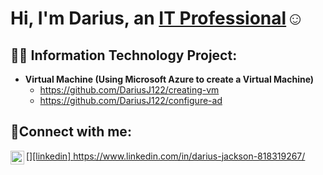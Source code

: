 <h1>Hi, I'm Darius, an <a href="[https://linkedin.com/in/Josh](https://www.linkedin.com/in/darius-jackson-818319267/)">IT Professional</a>☺</h1>

<h2>👨‍💻 Information Technology Project:</h2>

- <b>Virtual Machine (Using Microsoft Azure to create a Virtual Machine)</b>
  - https://github.com/DariusJ122/creating-vm
  - https://github.com/DariusJ122/configure-ad

<h2>🤳Connect with me:</h2>

[[<img align="left" alt="Darius | LinkedIn" width="22px" src="https://cdn.jsdelivr.net/npm/simple-icons@v3/icons/linkedin.svg" />][linkedin]
](https://www.linkedin.com/in/darius-jackson-818319267/)https://www.linkedin.com/in/darius-jackson-818319267/
